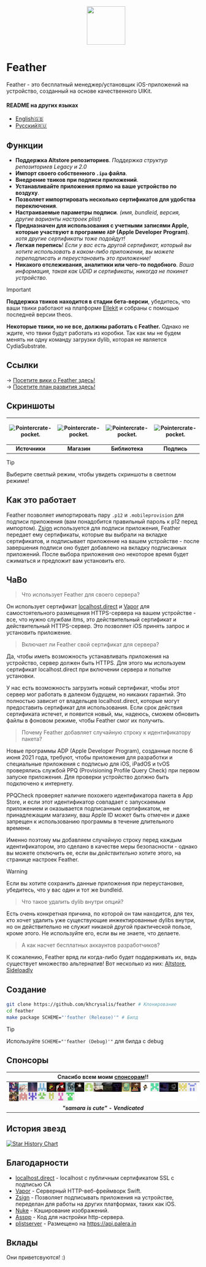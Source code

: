 <div align="center">
    <img width="100" height="100" src="Images/512@2x.png" style="margin-right: -15px;">
</div>
<h1>Feather</h1>
<p>
    Feather - это бесплатный менеджер/установщик iOS-приложений на устройство, созданный на основе качественного UIKit.
</p>

#### README на других языках
- [English🇬🇧](https://github.com/khcrysalis/Feather/blob/main/README.md)
- [Русский🇷🇺](https://github.com/khcrysalis/Feather/blob/main/README_ru.md)

## Функции

- **Поддержка Altstore репозиториев**. *Поддержка структур репозиториев Legacy и 2.0*
- **Импорт своего собственного `.ipa` файла**.
- **Внедрение твиков при подписи приложений**.
- **Устанавливайте приложения прямо на ваше устройство по воздуху**.
- **Позволяет импортировать несколько сертификатов для удобства переключения**.
- **Настраиваемые параметры подписи**. *(имя, bundleid, версия, другие варианты настроек plist)*
- **Предназначен для использования с учетными записями Apple, которые участвуют в программе `ADP` (Apple Developer Program)**. *хотя другие сертификаты тоже подойдут!*
- **Легкая перепись**! *Если у вас есть другой сертификат, который вы хотите использовать в каком-либо приложении, вы можете переподписать и переустановить это приложение!*
- **Никакого отслеживания, аналитики или чего-то подобного**. *Ваша информация, такая как UDID и сертификаты, никогда не покинет устройство.*

> [!IMPORTANT]
> **Поддержка твиков находится в стадии бета-версии**, убедитесь, что ваши твики работают на платформе [Ellekit](https://theapplewiki.com/wiki/ElleKit) и собраны с помощью последней версии theos.
> 
> **Некоторые твики, но не все, должны работать с Feather.** Однако не ждите, что твики будут работать из коробки. Так как мы не будем менять ни одну команду загрузки dylib, которая не является CydiaSubstrate.

## Ссылки
 → [Посетите вики о Feather здесь!](https://github.com/khcrysalis/Feather/wiki)\
 → [Посетите план развития здесь!](https://github.com/khcrysalis/Feather/issues/26)

## Скриншоты

| <p align="center"><picture><source media="(prefers-color-scheme: dark)" srcset="Images/Repos.png"><source media="(prefers-color-scheme: light)" srcset="Images/Repos_L.png"><img alt="Pointercrate-pocket." src="Images/Repos_L.png" width="200"></picture></p> | <p align="center"><picture><source media="(prefers-color-scheme: dark)" srcset="Images/Store.png"><source media="(prefers-color-scheme: light)" srcset="Images/Store_L.png"><img alt="Pointercrate-pocket." src="Images/Store_L.png" width="200"></picture></p> | <p align="center"><picture><source media="(prefers-color-scheme: dark)" srcset="Images/Library.png"><source media="(prefers-color-scheme: light)" srcset="Images/Library_L.png"><img alt="Pointercrate-pocket." src="Images/Library_L.png" width="200"></picture></p> | <p align="center"><picture><source media="(prefers-color-scheme: dark)" srcset="Images/Sign.png"><source media="(prefers-color-scheme: light)" srcset="Images/Sign_L.png"><img alt="Pointercrate-pocket." src="Images/Sign_L.png" width="200"></picture></p> |
|:--:|:--:|:--:|:--:|
| **Источники** | **Магазин** | **Библиотека** | **Подпись** |
> [!Tip]
> Выберите светлый режим, чтобы увидеть скриншоты в светлом режиме!

## Как это работает

Feather позволяет импортировать пару `.p12` и `.mobileprovision` для подписи приложения (вам понадобится правильный пароль к p12 перед импортом). [Zsign](https://github.com/zhlynn/zsign) используется для подписи приложения, Feather передает ему сертификаты, которые вы выбрали на вкладке сертификатов, и подписывает приложение на вашем устройстве - после завершения подписи оно будет добавлено на вкладку подписанных приложений. После выбора приложения оно некоторое время будет сжиматься и предложит вам установить его.

## ЧаВо

> Что использует Feather для своего сервера?

Он использует сертификат [localhost.direct](https://github.com/Upinel/localhost.direct) и [Vapor](https://github.com/vapor/vapor) для самостоятельного размещения HTTPS-сервера на вашем устройстве - все, что нужно службам itms, это действительный сертификат и действительный HTTPS-сервер. Это позволяет iOS принять запрос и установить приложение.

> Включает ли Feather свой сертификат для сервера?

Да, чтобы иметь возможность устанавливать приложения на устройство, сервер должен быть HTTPS. Для этого мы используем сертификат localhost.direct при включении сервера и попытке установки.

У нас есть возможность загрузить новый сертификат, чтобы этот сервер мог работать в далеком будущем, но никаких гарантий. Это полностью зависит от владельцев localhost.direct, которые могут предоставить сертификат для использования. Если срок действия сертификата истечет, и появится новый, мы, надеюсь, сможем обновить файлы в фоновом режиме, чтобы Feather смог их получить.

> Почему Feather добавляет случайную строку к идентификатору пакета?

Новые программы ADP (Apple Developer Program), созданные после 6 июня 2021 года, требуют, чтобы приложения для разработки и специальные приложения с подписью для iOS, iPadOS и tvOS проверялись службой PPQ (Provisioning Profile Query Check) при первом запуске приложения. Для проверки устройство должно быть подключено к интернету.

PPQCheck проверяет наличие похожего идентификатора пакета в App Store, и если этот идентификатор совпадает с запускаемым приложением и оказывается подписанным сертификатом, не принадлежащим магазину, ваш Apple ID может быть отмечен и даже запрещен к использованию программы в течение длительного времени.

Именно поэтому мы добавляем случайную строку перед каждым идентификатором, это сделано в качестве меры безопасности - однако вы можете отключить ее, если вы *действительно* хотите этого, на странице настроек Feather.

> [!WARNING]
> Если вы хотите сохранить данные приложения при переустановке, убедитесь, что у вас один и тот же bundleid.

> Что такое удалить dylib внутри опций?

Есть очень конкретная причина, по которой он там находится, для тех, кто хочет удалить уже существующие инжектированные dylibs внутри, но он действительно не служит никакой другой практической пользе, кроме этого. Не используйте его, если вы не знаете, что делаете.

> А как насчет бесплатных аккаунтов разработчиков?

К сожалению, Feather вряд ли когда-либо будет поддерживать их, ведь существует множество альтернатив! Вот несколько из них: [Altstore](https://altstore.io), [Sideloadly](https://sideloadly.io/)

## Создание

```sh
git clone https://github.com/khcrysalis/feather # Клонирование
cd feather
make package SCHEME="'feather (Release)'" # Билд
```
> [!Tip]
> Используйте `SCHEME="'feather (Debug)'"` для билда с debug

## Спонсоры

| Спасибо всем моим [спонсорам](https://github.com/sponsors/khcrysalis)!! |
|:-:|
| <img src="https://raw.githubusercontent.com/khcrysalis/github-sponsor-graph/main/graph.png"> |
| _**"samara is cute" - Vendicated**_ |

## История звезд

<a href="https://star-history.com/#khcrysalis/feather&Date">
 <picture>
   <source media="(prefers-color-scheme: dark)" srcset="https://api.star-history.com/svg?repos=khcrysalis/feather&type=Date&theme=dark" />
   <source media="(prefers-color-scheme: light)" srcset="https://api.star-history.com/svg?repos=khcrysalis/feather&type=Date" />
   <img alt="Star History Chart" src="https://api.star-history.com/svg?repos=khcrysalis/feather&type=Date" />
 </picture>
</a>

## Благодарности

- [localhost.direct](https://github.com/Upinel/localhost.direct) - localhost с публичным сертификатом SSL с подписью CA
- [Vapor](https://github.com/vapor/vapor) - Серверный HTTP-веб-фреймворк Swift.
- [Zsign](https://github.com/zhlynn/zsign) - Позволяет подписывать приложения на устройстве, переделан для работы на других платформах, таких как iOS.
- [Nuke](https://github.com/kean/Nuke) - Кэширование изображений.
- [Asspp](https://github.com/Lakr233/Asspp) - Код для настройки http-сервера.
- [plistserver](https://github.com/QuickSign-Team/plistserver) - Размещено на https://api.palera.in


## Вклады

Они приветсвуются! :)